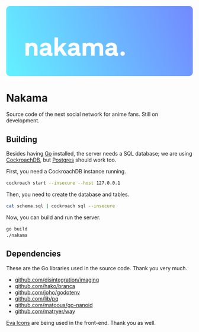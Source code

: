 ![banner](assets/banner.svg)

# Nakama

Source code of the next social network for anime fans. Still on development.

## Building

Besides having [Go](https://golang.org/) installed, the server needs a SQL database; we are using [CockroachDB](https://www.cockroachlabs.com/), but [Postgres](https://www.postgresql.org/) should work too.

First, you need a CockroachDB instance running.
```bash
cockroach start --insecure --host 127.0.0.1
```

Then, you need to create the database and tables.
```bash
cat schema.sql | cockroach sql --insecure
```

Now, you can build and run the server.

```bash
go build
./nakama
```

## Dependencies

These are the Go libraries used in the source code. Thank you very much.

 - [github.com/disintegration/imaging](https://github.com/disintegration/imaging)
 - [github.com/hako/branca](https://github.com/hako/branca)
 - [github.com/joho/godotenv](https://github.com/joho/godotenv)
 - [github.com/lib/pq](https://github.com/lib/pq)
 - [github.com/matoous/go-nanoid](https://github.com/matoous/go-nanoid)
 - [github.com/matryer/way](https://github.com/matryer/way)

[Eva Icons](https://github.com/akveo/eva-icons) are being used in the front-end. Thank you as well.
